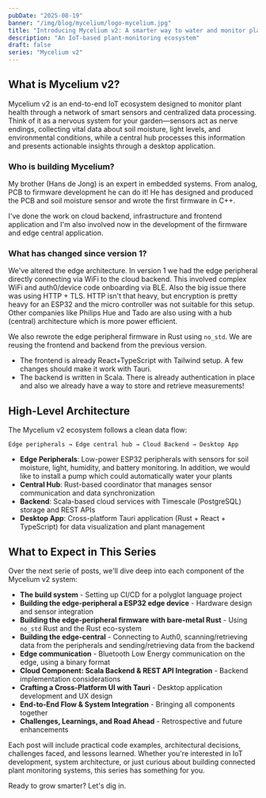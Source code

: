 ```yaml
---
pubDate: "2025-08-19"
banner: "/img/blog/mycelium/logo-mycelium.jpg"
title: "Introducing Mycelium v2: A smarter way to water and monitor plants"
description: "An IoT-based plant-monitoring ecosystem"
draft: false
series: "Mycelium v2"
---
```


## What is Mycelium v2?

Mycelium v2 is an end-to-end IoT ecosystem designed to monitor plant health
through a network of smart sensors and centralized data processing. Think of it
as a nervous system for your garden—sensors act as nerve endings, collecting
vital data about soil moisture, light levels, and environmental conditions,
while a central hub processes this information and presents actionable insights
through a desktop application.

### Who is building Mycelium?

My brother (Hans de Jong) is an expert in embedded systems. From analog, PCB to
firmware development he can do it! He has designed and produced the PCB and soil
moisture sensor and wrote the first firmware in C++.

I've done the work on cloud backend, infrastructure and frontend application and
I'm also involved now in the development of the firmware and edge central
application.

### What has changed since version 1?

We've altered the edge architecture. In version 1 we had the edge peripheral
directly connecting via WiFi to the cloud backend. This involved complex WiFi
and auth0/device code onboarding via BLE. Also the big issue there was using
HTTP + TLS. HTTP isn't that heavy, but encryption is pretty heavy for an ESP32
and the micro controller was not suitable for this setup. Other companies like
Philips Hue and Tado are also using with a hub (central) architecture which is
more power efficient.

We also rewrote the edge peripheral firmware in Rust using `no_std`. We are
reusing the frontend and backend from the previous version.

- The frontend is already React+TypeScript with Tailwind setup. A few changes
  should make it work with Tauri.
- The backend is written in Scala. There is already authentication in place and
  also we already have a way to store and retrieve measurements!

## High-Level Architecture

The Mycelium v2 ecosystem follows a clean data flow:

```
Edge peripherals → Edge central hub → Cloud Backend → Desktop App
```

- **Edge Peripherals**: Low-power ESP32 peripherals with sensors for soil
  moisture, light, humidity, and battery monitoring. In addition, we would like to
  install a pump which could automatically water your plants
- **Central Hub**: Rust-based coordinator that manages sensor communication and
  data synchronization
- **Backend**: Scala-based cloud services with Timescale (PostgreSQL) storage
  and REST APIs
- **Desktop App**: Cross-platform Tauri application (Rust + React + TypeScript)
  for data visualization and plant management

## What to Expect in This Series

Over the next serie of posts, we'll dive deep into each component of the Mycelium v2
system:

- **The build system** - Setting up CI/CD for a polyglot language project
- **Building the edge-peripheral a ESP32 edge device** - Hardware design and sensor
   integration
- **Building the edge-peripheral firmware with bare-metal Rust** - Using `no_std` Rust and the Rust eco-system
- **Building the edge-central** - Connecting to Auth0, scanning/retrieving data from the peripherals and sending/retrieving data from the backend
- **Edge communication** - Bluetooth Low Energy communication on the edge, using
   a binary format
- **Cloud Component: Scala Backend & REST API Integration** - Backend
   implementation considerations
- **Crafting a Cross-Platform UI with Tauri** - Desktop application development
   and UX design
- **End-to-End Flow & System Integration** - Bringing all components together
- **Challenges, Learnings, and Road Ahead** - Retrospective and future
   enhancements

Each post will include practical code examples, architectural decisions,
challenges faced, and lessons learned. Whether you're interested in IoT
development, system architecture, or just curious about building connected plant
monitoring systems, this series has something for you.

Ready to grow smarter? Let's dig in.
